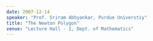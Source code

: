 ```yaml
---
date: 2007-12-14
speaker: "Prof. Sriram Abhyankar, Purdue Universtiy"
title: "The Newton Polygon"
venue: "Lecture Hall - I, Dept. of Mathematics"
---
```


